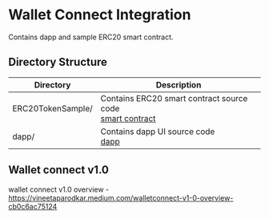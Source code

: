 # Wallet Connect Integration
Contains dapp and sample ERC20 smart contract.

## Directory Structure

**Directory** | **Description**
------------------ | --------------
ERC20TokenSample/ | Contains ERC20 smart contract source code <br /> [smart contract](ERC20TokenSample/README.md)
dapp/  | Contains dapp UI source code <br /> [dapp](dapp/README.md)


## Wallet connect v1.0 

wallet connect v1.0 overview - https://vineetaparodkar.medium.com/walletconnect-v1-0-overview-cb0c6ac75124